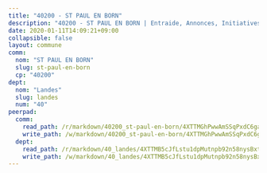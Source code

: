 ```yaml
---
title: "40200 - ST PAUL EN BORN"
description: "40200 - ST PAUL EN BORN | Entraide, Annonces, Initiatives"
date: 2020-01-11T14:09:21+09:00
collapsible: false
layout: commune
comm:
  nom: "ST PAUL EN BORN"
  slug: st-paul-en-born
  cp: "40200"
dept:
  nom: "Landes"
  slug: landes
  num: "40"
peerpad:
  comm:
    read_path: /r/markdown/40200_st-paul-en-born/4XTTMGhPwwAmSSqPxdC6gafj1Mif5idQ2Z3k2QQvfotj69fnX
    write_path: /w/markdown/40200_st-paul-en-born/4XTTMGhPwwAmSSqPxdC6gafj1Mif5idQ2Z3k2QQvfotj69fnX-K3TgV1zmje4LEqX135BVz5y1EriqdRh8HQGbBRG8u6CBvBUj6E89kX8PviJVDgzxys3gVfNrWo28npn8tyrFc917LS8uWBsbVPL7MwChLQcsCpnQJew6Jrzn5EXmQuWJRvwiStMD
  dept:
    read_path: /r/markdown/40_landes/4XTTMB5cJfLstu1dpMutnpb92n58nysBxt2LvNHp8iFa2he7h
    write_path: /w/markdown/40_landes/4XTTMB5cJfLstu1dpMutnpb92n58nysBxt2LvNHp8iFa2he7h-K3TgUvrqNj5GqBsxRXbDQxXTucun7uHSVZWT5C8CgQNaESTTE4cfR63JCubPGiKkKruc9dwpRJsb8aWPbJoGCdC5JVr33cPSqpb1rkjpoPrBPEdrj3zMya2yHWSYgr5GG1nyDstK
---
```


